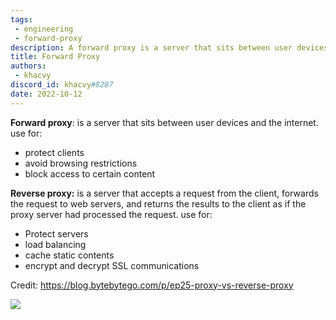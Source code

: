 ```yaml
---
tags:
 - engineering
 - forward-proxy
description: A forward proxy is a server that sits between user devices and the internet.
title: Forward Proxy
authors:
 - khacvy
discord_id: khacvy#8287
date: 2022-10-12
---
```


**Forward proxy**:  is a server that sits between user devices and the internet.
  use for:
  - protect clients
  - avoid browsing restrictions
  - block access to certain content

**Reverse proxy:**  is a server that accepts a request from the client, forwards the request to web servers, and returns the results to the client as if the proxy server had processed the request.
 use for:
  - Protect servers
  - load balancing
  -  cache static contents
  - encrypt and decrypt SSL communications 

Credit: https://blog.bytebytego.com/p/ep25-proxy-vs-reverse-proxy 

![](assets/202210122014---forward-proxy_pasted-image-20221012202942.webp)
